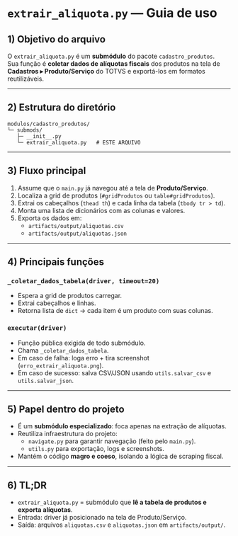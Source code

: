 # `extrair_aliquota.py` — Guia de uso

## 1) Objetivo do arquivo
O `extrair_aliquota.py` é um **submódulo** do pacote `cadastro_produtos`.  
Sua função é **coletar dados de alíquotas fiscais** dos produtos na tela de **Cadastros ▸ Produto/Serviço** do TOTVS e exportá-los em formatos reutilizáveis.

---

## 2) Estrutura do diretório

```
modulos/cadastro_produtos/
└─ submods/
   ├─ __init__.py
   └─ extrair_aliquota.py   # ESTE ARQUIVO
```

---

## 3) Fluxo principal

1. Assume que o `main.py` já navegou até a tela de **Produto/Serviço**.  
2. Localiza a grid de produtos (`#gridProdutos` ou `table#gridProdutos`).  
3. Extrai os cabeçalhos (`thead th`) e cada linha da tabela (`tbody tr > td`).  
4. Monta uma lista de dicionários com as colunas e valores.  
5. Exporta os dados em:
   - `artifacts/output/aliquotas.csv`
   - `artifacts/output/aliquotas.json`  

---

## 4) Principais funções

### `_coletar_dados_tabela(driver, timeout=20)`
- Espera a grid de produtos carregar.  
- Extrai cabeçalhos e linhas.  
- Retorna lista de `dict` → cada item é um produto com suas colunas.  

### `executar(driver)`
- Função pública exigida de todo submódulo.  
- Chama `_coletar_dados_tabela`.  
- Em caso de falha: loga erro + tira screenshot (`erro_extrair_aliquota.png`).  
- Em caso de sucesso: salva CSV/JSON usando `utils.salvar_csv` e `utils.salvar_json`.  

---

## 5) Papel dentro do projeto
- É um **submódulo especializado**: foca apenas na extração de alíquotas.  
- Reutiliza infraestrutura do projeto:
  - `navigate.py` para garantir navegação (feito pelo `main.py`).
  - `utils.py` para exportação, logs e screenshots.  
- Mantém o código **magro e coeso**, isolando a lógica de scraping fiscal.  

---

## 6) TL;DR
- `extrair_aliquota.py` = submódulo que **lê a tabela de produtos e exporta alíquotas**.  
- Entrada: driver já posicionado na tela de Produto/Serviço.  
- Saída: arquivos `aliquotas.csv` e `aliquotas.json` em `artifacts/output/`.  
